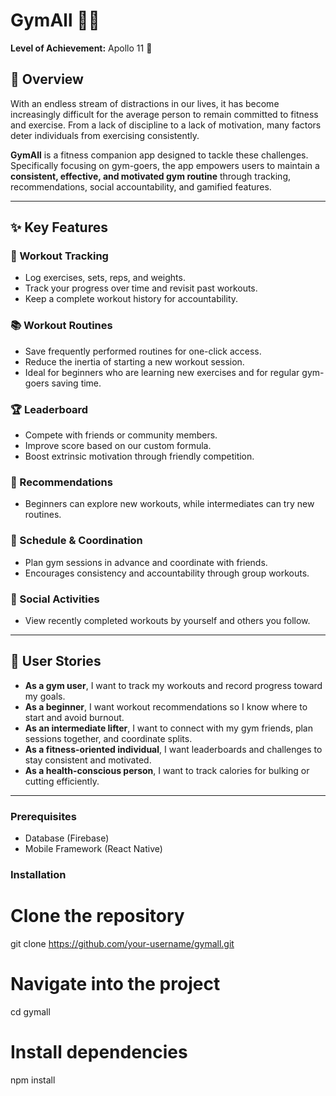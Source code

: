 # GymAll 🏋️‍♂️

**Level of Achievement:** Apollo 11 🚀

## 📖 Overview

With an endless stream of distractions in our lives, it has become increasingly difficult for the average person to remain committed to fitness and exercise. From a lack of discipline to a lack of motivation, many factors deter individuals from exercising consistently.

**GymAll** is a fitness companion app designed to tackle these challenges. Specifically focusing on gym-goers, the app empowers users to maintain a **consistent, effective, and motivated gym routine** through tracking, recommendations, social accountability, and gamified features.

---

## ✨ Key Features

### 📝 Workout Tracking

- Log exercises, sets, reps, and weights.
- Track your progress over time and revisit past workouts.
- Keep a complete workout history for accountability.

### 📚 Workout Routines

- Save frequently performed routines for one-click access.
- Reduce the inertia of starting a new workout session.
- Ideal for beginners who are learning new exercises and for regular gym-goers saving time.

### 🏆 Leaderboard

- Compete with friends or community members.
- Improve score based on our custom formula.
- Boost extrinsic motivation through friendly competition.

### 🎯 Recommendations

- Beginners can explore new workouts, while intermediates can try new routines.

### 📅 Schedule & Coordination

- Plan gym sessions in advance and coordinate with friends.
- Encourages consistency and accountability through group workouts.

### 🔔 Social Activities

- View recently completed workouts by yourself and others you follow.

---

## 👤 User Stories

- **As a gym user**, I want to track my workouts and record progress toward my goals.
- **As a beginner**, I want workout recommendations so I know where to start and avoid burnout.
- **As an intermediate lifter**, I want to connect with my gym friends, plan sessions together, and coordinate splits.
- **As a fitness-oriented individual**, I want leaderboards and challenges to stay consistent and motivated.
- **As a health-conscious person**, I want to track calories for bulking or cutting efficiently.

---

### Prerequisites

- Database (Firebase)
- Mobile Framework (React Native)

### Installation

# Clone the repository

git clone https://github.com/your-username/gymall.git

# Navigate into the project

cd gymall

# Install dependencies

npm install
